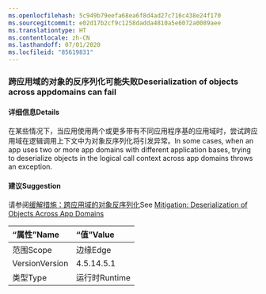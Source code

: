 ```yaml
---
ms.openlocfilehash: 5c949b79eefa68ea6f8d4ad27c716c438e24f170
ms.sourcegitcommit: e02d17b2cf9c1258dadda4810a5e6072a0089aee
ms.translationtype: HT
ms.contentlocale: zh-CN
ms.lasthandoff: 07/01/2020
ms.locfileid: "85619831"
---
```

### <a name="deserialization-of-objects-across-appdomains-can-fail"></a><span data-ttu-id="6521a-101">跨应用域的对象的反序列化可能失败</span><span class="sxs-lookup"><span data-stu-id="6521a-101">Deserialization of objects across appdomains can fail</span></span>

#### <a name="details"></a><span data-ttu-id="6521a-102">详细信息</span><span class="sxs-lookup"><span data-stu-id="6521a-102">Details</span></span>

<span data-ttu-id="6521a-103">在某些情况下，当应用使用两个或更多带有不同应用程序基的应用域时，尝试跨应用域在逻辑调用上下文中为对象反序列化将引发异常。</span><span class="sxs-lookup"><span data-stu-id="6521a-103">In some cases, when an app uses two or more app domains with different application bases, trying to deserialize objects in the logical call context across app domains throws an exception.</span></span>

#### <a name="suggestion"></a><span data-ttu-id="6521a-104">建议</span><span class="sxs-lookup"><span data-stu-id="6521a-104">Suggestion</span></span>

<span data-ttu-id="6521a-105">请参阅[缓解措施：跨应用域的对象反序列化](~/docs/framework/migration-guide/mitigation-deserialization-of-objects-across-app-domains.md)</span><span class="sxs-lookup"><span data-stu-id="6521a-105">See [Mitigation: Deserialization of Objects Across App Domains](~/docs/framework/migration-guide/mitigation-deserialization-of-objects-across-app-domains.md)</span></span>

| <span data-ttu-id="6521a-106">“属性”</span><span class="sxs-lookup"><span data-stu-id="6521a-106">Name</span></span>    | <span data-ttu-id="6521a-107">“值”</span><span class="sxs-lookup"><span data-stu-id="6521a-107">Value</span></span>       |
|:--------|:------------|
| <span data-ttu-id="6521a-108">范围</span><span class="sxs-lookup"><span data-stu-id="6521a-108">Scope</span></span>   |<span data-ttu-id="6521a-109">边缘</span><span class="sxs-lookup"><span data-stu-id="6521a-109">Edge</span></span>|
|<span data-ttu-id="6521a-110">Version</span><span class="sxs-lookup"><span data-stu-id="6521a-110">Version</span></span>|<span data-ttu-id="6521a-111">4.5.1</span><span class="sxs-lookup"><span data-stu-id="6521a-111">4.5.1</span></span>|
|<span data-ttu-id="6521a-112">类型</span><span class="sxs-lookup"><span data-stu-id="6521a-112">Type</span></span>|<span data-ttu-id="6521a-113">运行时</span><span class="sxs-lookup"><span data-stu-id="6521a-113">Runtime</span></span>|
